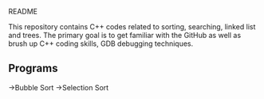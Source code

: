 README

This repository contains C++ codes related to sorting, searching, linked list and trees.
The primary goal is to get familiar with the GitHub as well as brush up C++ coding skills, GDB debugging techniques.

Programs
--------
->Bubble Sort
->Selection Sort
